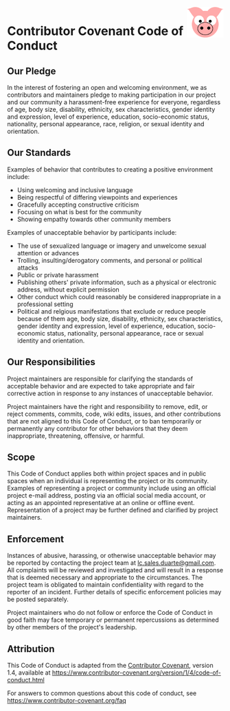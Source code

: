 <img src="site/MVC/Assets/images/pig.svg" width="85" align="right"/>

# Contributor Covenant Code of Conduct

## Our Pledge

In the interest of fostering an open and welcoming environment, we as
contributors and maintainers pledge to making participation in our
project and our community a harassment-free experience for everyone,
regardless of age, body size, disability, ethnicity, sex
characteristics, gender identity and expression, level of experience,
education, socio-economic status, nationality, personal appearance,
race, religion, or sexual identity and orientation.

## Our Standards

Examples of behavior that contributes to creating a positive environment
include:

* Using welcoming and inclusive language
* Being respectful of differing viewpoints and experiences
* Gracefully accepting constructive criticism
* Focusing on what is best for the community
* Showing empathy towards other community members

Examples of unacceptable behavior by participants include:

* The use of sexualized language or imagery and unwelcome sexual
attention or advances
* Trolling, insulting/derogatory comments, and personal or political
attacks
* Public or private harassment
* Publishing others' private information, such as a physical or
electronic address, without explicit permission
* Other conduct which could reasonably be considered inappropriate in a
 professional setting
* Political and relgious manifestations that exclude or reduce people
because of them age, body size, disability, ethnicity, sex
characteristics, gender identity and expression, level of experience,
education, socio-economic status, nationality, personal appearance,
race or sexual identity and orientation.

## Our Responsibilities

Project maintainers are responsible for clarifying the standards of
acceptable behavior and are expected to take appropriate and fair
corrective action in response to any instances of unacceptable behavior.

Project maintainers have the right and responsibility to remove, edit,
or reject comments, commits, code, wiki edits, issues, and other
contributions that are not aligned to this Code of Conduct, or to ban
temporarily or permanently any contributor for other behaviors that they
deem inappropriate, threatening, offensive, or harmful.

## Scope

This Code of Conduct applies both within project spaces and in public
spaces when an individual is representing the project or its community.
Examples of representing a project or community include using an
official project e-mail address, posting via an official social media
account, or acting as an appointed representative at an online or
offline event. Representation of a project may be further defined and
clarified by project maintainers.

## Enforcement

Instances of abusive, harassing, or otherwise unacceptable behavior may
be reported by contacting the project team at lc.sales.duarte@gmail.com.
All complaints will be reviewed and investigated and will result in a
response that is deemed necessary and appropriate to the circumstances.
The project team is obligated to maintain confidentiality with regard
to the reporter of an incident. Further details of specific enforcement
policies may be posted separately.

Project maintainers who do not follow or enforce the Code of Conduct in
good faith may face temporary or permanent repercussions as determined
by other members of the project's leadership.

## Attribution

This Code of Conduct is adapted from the [Contributor Covenant][CC],
version 1.4, available at
https://www.contributor-covenant.org/version/1/4/code-of-conduct.html

[CC]: https://www.contributor-covenant.org

For answers to common questions about this code of conduct, see
https://www.contributor-covenant.org/faq
